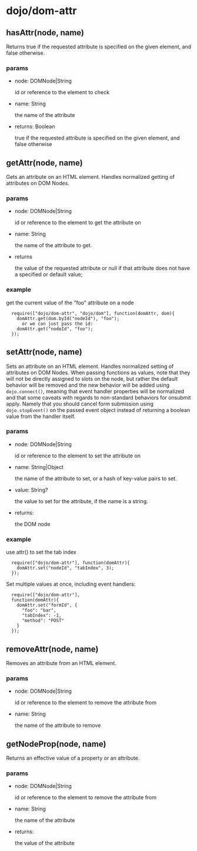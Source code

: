 # dojo/dom-attr

## hasAttr(node, name)
Returns true if the requested attribute is specified on the given element, and false otherwise.

### params
* node: DOMNode|String

  id or reference to the element to check

* name: String

  the name of the attribute
  
* returns: Boolean

  true if the requested attribute is specified on the given element, and false otherwise
  
## getAttr(node, name)
Gets an attribute on an HTML element. Handles normalized getting of attributes on DOM Nodes.

### params
* node: DOMNode|String

  id or reference to the element to get the attribute on

* name: String

  the name of the attribute to get.
  
* returns
  
  the value of the requested attribute or null if that attribute does not have a specified or default value;
  
### example

  get the current value of the "foo" attribute on a node
```
  require(["dojo/dom-attr", "dojo/dom"], function(domAttr, dom){
    domAttr.get(dom.byId("nodeId"), "foo");
      or we can just pass the id:
    domAttr.get("nodeId", "foo");
  });
```

## setAttr(node, name)
Sets an attribute on an HTML element. Handles normalized setting of attributes on DOM Nodes. 
When passing functions as values, note that they will not be directly assigned to slots on the node, but rather the default behavior will be removed and the new behavior will be added using `dojo.connect()`, meaning that event handler properties will be normalized and that some caveats with regards to non-standard behaviors for onsubmit apply. Namely that you should cancel form submission using `dojo.stopEvent()` on the passed event object instead of returning a boolean value from the handler itself.

### params
* node: DOMNode|String

  id or reference to the element to set the attribute on
* name: String|Object

  the name of the attribute to set, or a hash of key-value pairs to set.
* value: String?
   
  the value to set for the attribute, if the name is a string.
* returns:

    the DOM node

### example

use attr() to set the tab index
```
  require(["dojo/dom-attr"], function(domAttr){
    domAttr.set("nodeId", "tabIndex", 3);
  });
```
Set multiple values at once, including event handlers:
```
  require(["dojo/dom-attr"],
  function(domAttr){
    domAttr.set("formId", {
      "foo": "bar",
      "tabIndex": -1,
      "method": "POST"
    }
  });
```

## removeAttr(node, name)
  Removes an attribute from an HTML element.
### params
* node: DOMNode|String

  id or reference to the element to remove the attribute from
* name: String

  the name of the attribute to remove
  
## getNodeProp(node, name)
  Returns an effective value of a property or an attribute.
### params
* node: DOMNode|String

  id or reference to the element to remove the attribute from
* name: String

  the name of the attribute
* returns:

  the value of the attribute
